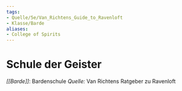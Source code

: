 ```yaml
---
tags:
- Quelle/5e/Van_Richtens_Guide_to_Ravenloft
- Klasse/Barde 
aliases: 
- College of Spirits
---
```

# Schule der Geister
_[[Barde]]_: Bardenschule
_Quelle:_ Van Richtens Ratgeber zu Ravenloft